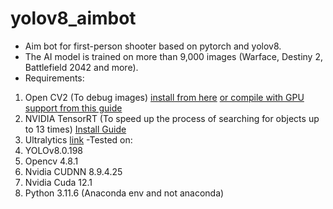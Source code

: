# yolov8_aimbot
- Aim bot for first-person shooter based on pytorch and yolov8.
- The AI model is trained on more than 9,000 images (Warface, Destiny 2, Battlefield 2042 and more).
- Requirements:
1. Open CV2 (To debug images) [install from here](https://pypi.org/project/opencv-python/) [or compile with GPU support from this guide](https://www.youtube.com/watch?v=HsuKxjQhFU0&ab_channel=NicolaiNielsen)
1. NVIDIA TensorRT (To speed up the process of searching for objects up to 13 times) [Install Guide](https://docs.nvidia.com/deeplearning/tensorrt/install-guide/index.html)
1. Ultralytics [link](https://github.com/ultralytics/ultralytics)
-Tested on:
2. YOLOv8.0.198
2. Opencv 4.8.1
2. Nvidia CUDNN 8.9.4.25
2. Nvidia Cuda 12.1
2. Python 3.11.6 (Anaconda env and not anaconda)